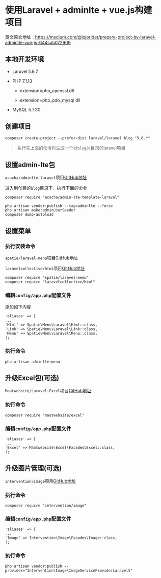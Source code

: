 # 使用Laravel + adminlte + vue.js构建项目

英文原文地址：https://medium.com/@lojorider/prepare-project-by-laravel-adminlte-vue-js-644cab072909

## 本地开发环境

* Laravel 5.6.7

* PHP 7.1.13
    * extension=php_openssl.dll

    * extension=php_pdo_mysql.dll

* MySQL 5.7.30


## 创建项目

```
composer create-project --prefer-dist laravel/laravel blog "5.6.*"
```

> 执行完上面的命令将生成一个以`blog`为目录的laravel项目


## 设置admin-lte包

`acacha/adminlte-laravel`项目[GitHub地址](https://github.com/acacha/adminlte-laravel)

进入到创建的`blog`目录下，执行下面的命令

```
composer require "acacha/admin-lte-template-laravel"

php artisan vendor:publish --tag=adminlte --force
php artisan make:adminUserSeeder
composer dump-autoload
```

## 设置菜单

### 执行安装命令

`spatie/laravel-menu`项目[GitHub地址](https://github.com/spatie/laravel-menu)

`laravelcollective/html`项目[GitHub地址](https://github.com/LaravelCollective/html)

```
composer require "spatie/laravel-menu"
composer require "laravelcollective/html"
```

### 编辑`config/app.php`配置文件

添加如下内容

```
'aliases' => [
...
'Html' => Spatie\Menu\Laravel\Html::class,
'Link' => Spatie\Menu\Laravel\Link::class,
'Menu' => Spatie\Menu\Laravel\Menu::class,
];
```

### 执行命令

```
php artisan adminlte:menu
```

## 升级Excel包(可选)

`Maatwebsite/Laravel-Excel`项目[GitHub地址](https://github.com/Maatwebsite/Laravel-Excel)

### 执行命令

```
composer require "maatwebsite/excel"
```

### 编辑`config/app.php`配置文件

```
'aliases' => [
...
'Excel' => Maatwebsite\Excel\Facades\Excel::class,
];
```

## 升级图片管理(可选)

`intervention/image`项目[GitHub地址](https://github.com/Intervention/image)

### 执行命令

```
composer require "intervention/image"
```


### 编辑`config/app.php`配置文件

```
'aliases' => [
...
'Image' => Intervention\Image\Facades\Image::class,
];
```

### 执行命令

```
php artisan vendor:publish --provider="Intervention\Image\ImageServiceProviderLaravel5"
```

